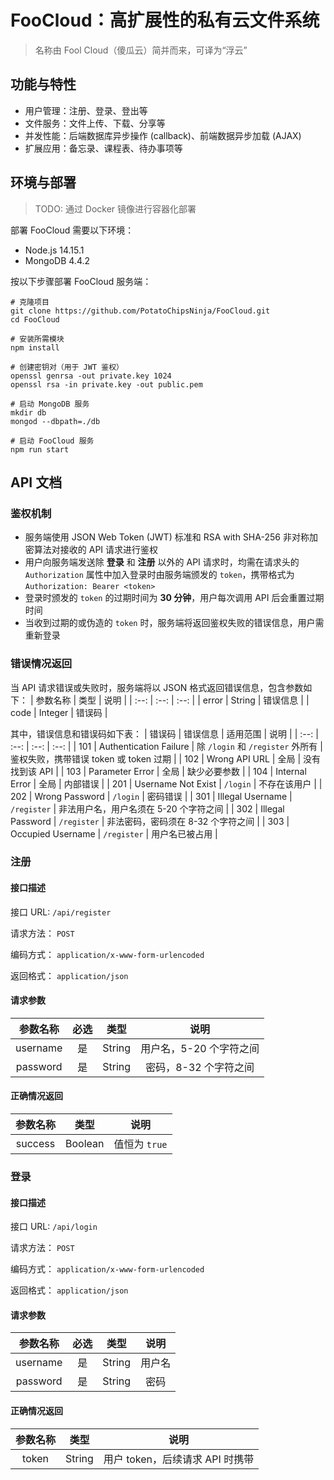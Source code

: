 # FooCloud：高扩展性的私有云文件系统
> 名称由 Fool Cloud（傻瓜云）简并而来，可译为“浮云”

## 功能与特性
- 用户管理：注册、登录、登出等
- 文件服务：文件上传、下载、分享等
- 并发性能：后端数据库异步操作 (callback)、前端数据异步加载 (AJAX)
- 扩展应用：备忘录、课程表、待办事项等

## 环境与部署
> TODO: 通过 Docker 镜像进行容器化部署

部署 FooCloud 需要以下环境：
- Node.js 14.15.1
- MongoDB 4.4.2

按以下步骤部署 FooCloud 服务端：
``` shell
# 克隆项目
git clone https://github.com/PotatoChipsNinja/FooCloud.git
cd FooCloud

# 安装所需模块
npm install

# 创建密钥对（用于 JWT 鉴权）
openssl genrsa -out private.key 1024
openssl rsa -in private.key -out public.pem

# 启动 MongoDB 服务
mkdir db
mongod --dbpath=./db

# 启动 FooCloud 服务
npm run start
```

## API 文档
### 鉴权机制
- 服务端使用 JSON Web Token (JWT) 标准和 RSA with SHA-256 非对称加密算法对接收的 API 请求进行鉴权
- 用户向服务端发送除 **登录** 和 **注册** 以外的 API 请求时，均需在请求头的 `Authorization` 属性中加入登录时由服务端颁发的 `token`，携带格式为 `Authorization: Bearer <token>`
- 登录时颁发的 `token` 的过期时间为 **30 分钟**，用户每次调用 API 后会重置过期时间
- 当收到过期的或伪造的 `token` 时，服务端将返回鉴权失败的错误信息，用户需重新登录

### 错误情况返回
当 API 请求错误或失败时，服务端将以 JSON 格式返回错误信息，包含参数如下：
| 参数名称 | 类型 | 说明 |
| :--: | :--: | :--: |
| error | String | 错误信息 |
| code | Integer | 错误码 |

其中，错误信息和错误码如下表：
| 错误码 | 错误信息 | 适用范围 | 说明 |
| :--: | :--: | :--: | :--: |
| 101 | Authentication Failure | 除 `/login` 和 `/register` 外所有 | 鉴权失败，携带错误 token 或 token 过期 |
| 102 | Wrong API URL | 全局 | 没有找到该 API |
| 103 | Parameter Error | 全局 | 缺少必要参数 |
| 104 | Internal Error | 全局 | 内部错误 |
| 201 | Username Not Exist | `/login` | 不存在该用户 |
| 202 | Wrong Password | `/login` | 密码错误 |
| 301 | Illegal Username | `/register` | 非法用户名，用户名须在 5-20 个字符之间 |
| 302 | Illegal Password | `/register` | 非法密码，密码须在 8-32 个字符之间 |
| 303 | Occupied Username | `/register` | 用户名已被占用 |

### 注册
#### 接口描述
接口 URL: `/api/register`

请求方法： `POST`

编码方式： `application/x-www-form-urlencoded`

返回格式： `application/json`

#### 请求参数
| 参数名称 | 必选 | 类型 | 说明 |
| :--: | :--: | :--: | :--: |
| username | 是 | String | 用户名，5-20 个字符之间 |
| password | 是 | String | 密码，8-32 个字符之间 |

#### 正确情况返回
| 参数名称 | 类型 | 说明 |
| :--: | :--: | :--: |
| success | Boolean | 值恒为 `true` |

### 登录
#### 接口描述
接口 URL: `/api/login`

请求方法： `POST`

编码方式： `application/x-www-form-urlencoded`

返回格式： `application/json`

#### 请求参数
| 参数名称 | 必选 | 类型 | 说明 |
| :--: | :--: | :--: | :--: |
| username | 是 | String | 用户名 |
| password | 是 | String | 密码 |

#### 正确情况返回
| 参数名称 | 类型 | 说明 |
| :--: | :--: | :--: |
| token | String | 用户 token，后续请求 API 时携带 |

